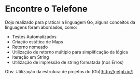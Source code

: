 # Encontre o Telefone

Dojo realizado para praticar a linguagem Go, alguns conceitos da linguagens foram abordados, como:
- Testes Automatizados
- Criação estática de Maps
- Retorno nomeado
- Utilização de retorno múltiplo para simplificação da lógica
- Iteração em String
- Utilização de impressão de string formatada (nos Erros)

Obs: Utilização da estrutura de projetos do (Gb)[http://getgb.io/]
